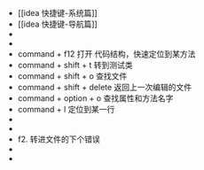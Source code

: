 - [[idea 快捷键-系统篇]]
- [[idea 快捷键-导航篇]]
-
-
- command + f12           打开 代码结构，快速定位到某方法
- command + shift + t   转到测试类
- command + shift + o   查找文件
- command + shift + delete 返回上一次编辑的文件
- command + option + o  查找属性和方法名字
- command + l                  定位到某一行
-
-
- f2.                                     转进文件的下个错误
-
-